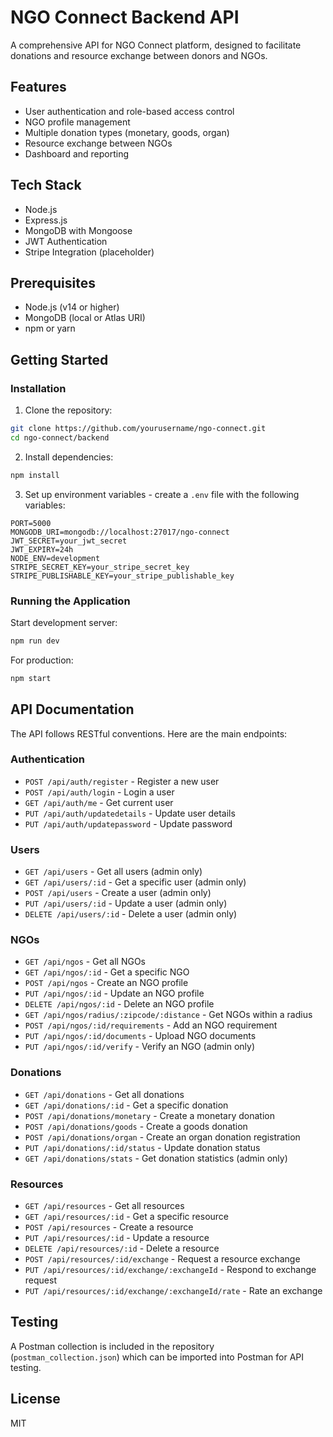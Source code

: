 # NGO Connect Backend API

A comprehensive API for NGO Connect platform, designed to facilitate donations and resource exchange between donors and NGOs.

## Features

- User authentication and role-based access control
- NGO profile management
- Multiple donation types (monetary, goods, organ)
- Resource exchange between NGOs
- Dashboard and reporting

## Tech Stack

- Node.js
- Express.js
- MongoDB with Mongoose
- JWT Authentication
- Stripe Integration (placeholder)

## Prerequisites

- Node.js (v14 or higher)
- MongoDB (local or Atlas URI)
- npm or yarn

## Getting Started

### Installation

1. Clone the repository:
```bash
git clone https://github.com/yourusername/ngo-connect.git
cd ngo-connect/backend
```

2. Install dependencies:
```bash
npm install
```

3. Set up environment variables - create a `.env` file with the following variables:
```
PORT=5000
MONGODB_URI=mongodb://localhost:27017/ngo-connect
JWT_SECRET=your_jwt_secret
JWT_EXPIRY=24h
NODE_ENV=development
STRIPE_SECRET_KEY=your_stripe_secret_key
STRIPE_PUBLISHABLE_KEY=your_stripe_publishable_key
```

### Running the Application

Start development server:
```bash
npm run dev
```

For production:
```bash
npm start
```

## API Documentation

The API follows RESTful conventions. Here are the main endpoints:

### Authentication

- `POST /api/auth/register` - Register a new user
- `POST /api/auth/login` - Login a user
- `GET /api/auth/me` - Get current user
- `PUT /api/auth/updatedetails` - Update user details
- `PUT /api/auth/updatepassword` - Update password

### Users

- `GET /api/users` - Get all users (admin only)
- `GET /api/users/:id` - Get a specific user (admin only)
- `POST /api/users` - Create a user (admin only)
- `PUT /api/users/:id` - Update a user (admin only)
- `DELETE /api/users/:id` - Delete a user (admin only)

### NGOs

- `GET /api/ngos` - Get all NGOs
- `GET /api/ngos/:id` - Get a specific NGO
- `POST /api/ngos` - Create an NGO profile
- `PUT /api/ngos/:id` - Update an NGO profile
- `DELETE /api/ngos/:id` - Delete an NGO profile
- `GET /api/ngos/radius/:zipcode/:distance` - Get NGOs within a radius
- `POST /api/ngos/:id/requirements` - Add an NGO requirement
- `PUT /api/ngos/:id/documents` - Upload NGO documents
- `PUT /api/ngos/:id/verify` - Verify an NGO (admin only)

### Donations

- `GET /api/donations` - Get all donations
- `GET /api/donations/:id` - Get a specific donation
- `POST /api/donations/monetary` - Create a monetary donation
- `POST /api/donations/goods` - Create a goods donation
- `POST /api/donations/organ` - Create an organ donation registration
- `PUT /api/donations/:id/status` - Update donation status
- `GET /api/donations/stats` - Get donation statistics (admin only)

### Resources

- `GET /api/resources` - Get all resources
- `GET /api/resources/:id` - Get a specific resource
- `POST /api/resources` - Create a resource
- `PUT /api/resources/:id` - Update a resource
- `DELETE /api/resources/:id` - Delete a resource
- `POST /api/resources/:id/exchange` - Request a resource exchange
- `PUT /api/resources/:id/exchange/:exchangeId` - Respond to exchange request
- `PUT /api/resources/:id/exchange/:exchangeId/rate` - Rate an exchange

## Testing

A Postman collection is included in the repository (`postman_collection.json`) which can be imported into Postman for API testing.

## License

MIT 